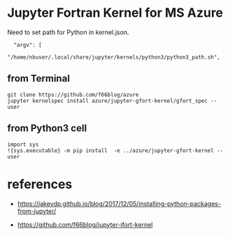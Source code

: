 # Jupyter Fortran Kernel for MS Azure

Need to set path for Python in kernel.json.

```
  "argv": [
      "/home/nbuser/.local/share/jupyter/kernels/python3/python3_path.sh",
```


## from Terminal

```
git clone https://github.com/f66blog/azure
jupyter kernelspec install azure/jupyter-gfort-kernel/gfort_spec --user
```

## from Python3 cell

```
import sys
!{sys.executable} -m pip install  -e ../azure/jupyter-gfort-kernel --user
```

# references
- https://jakevdp.github.io/blog/2017/12/05/installing-python-packages-from-jupyter/

- https://github.com/f66blog/jupyter-ifort-kernel

